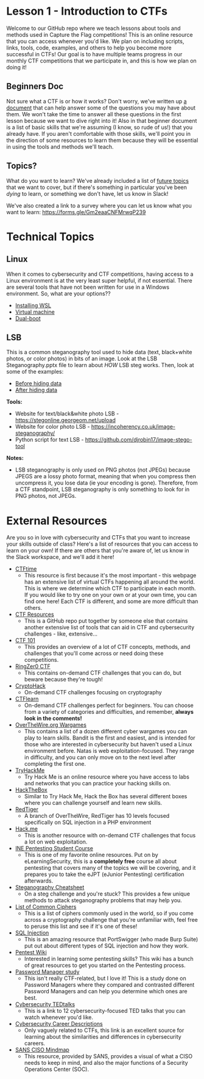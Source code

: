 # Lesson 1 - Introduction to CTFs
Welcome to our GitHub repo where we teach lessons about tools and methods used in Capture the Flag competitions! This is an online resource that you can access whenever you'd like. We plan on including scripts, links, tools, code, examples, and others to help you become more successful in CTFs! Our goal is to have multiple teams progress in our monthly CTF competitions that we participate in, and this is how we plan on doing it!

## Beginners Doc
Not sure what a CTF is or how it works? Don't worry, we've written up [a document](https://github.com/JustinApplegate/ctf-training/blob/main/Beginners.md) that can help answer some of the questions you may have about them. We won't take the time to answer all these questions in the first lesson because we want to dive right into it! Also in that beginner document is a list of basic skills that we're assuming (I know, so rude of us!) that you already have. If you aren't comfortable with those skills, we'll point you in the direction of some resources to learn them because they will be essential in using the tools and methods we'll teach. 

## Topics?
What do you want to learn? We've already included a list of [future topics](https://github.com/JustinApplegate/ctf-training/blob/main/Future_Topics.md) that we want to cover, but if there's something in particular you've been *dying* to learn, or something we don't have, let us know in Slack! 

We've also created a link to a survey where you can let us know what you want to learn: https://forms.gle/Gm2eaaCNFMrwqP239

# Technical Topics
## Linux
When it comes to cybersecurity and CTF competitions, having access to a Linux environment is at the very least super helpful, if not essential. There are several tools that have not been written for use in a Windows environment. So, what are your options??

* [Installing WSL](https://docs.microsoft.com/en-us/windows/wsl/install-win10)
* [Virtual machine](https://itsfoss.com/install-linux-in-virtualbox/)
* [Dual-boot](https://itsfoss.com/install-ubuntu-1404-dual-boot-mode-windows-8-81-uefi/)

## LSB
This is a common steganography tool used to hide data (text, black+white photos, or color photos) in bits of an image. Look at the LSB Steganography.pptx file to learn about *HOW* LSB steg works. Then, look at some of the examples:

* [Before hiding data](https://raw.githubusercontent.com/JustinApplegate/ctf-training/main/Lesson%201%20-%20Introduction%20to%20CTFs/boston-skyline.png)
* [After hiding data](https://raw.githubusercontent.com/JustinApplegate/ctf-training/main/Lesson%201%20-%20Introduction%20to%20CTFs/txt-em-boston.png)

**Tools:**
* Website for text/black&white photo LSB - https://stegonline.georgeom.net/upload
* Website for color photo LSB - https://incoherency.co.uk/image-steganography/
* Python script for text LSB - https://github.com/djrobin17/image-stego-tool

**Notes:**
* LSB steganography is only used on PNG photos (not JPEGs) because JPEGS are a lossy photo format, meaning that when you compress then uncompress it, you lose data (ie your encoding is gone). Therefore, from a CTF standpoint, LSB steganography is only something to look for in PNG photos, not JPEGs. 

# External Resources
Are you so in love with cybersecurity and CTFs that you want to increase your skills outside of class? Here's a list of resources that you can access to learn on your own! If there are others that you're aware of, let us know in the Slack workspace, and we'll add it here! 

* [CTFtime](https://ctftime.org/event/list/upcoming)
    * This resource is first because it's the most important - this webpage has an extensive list of virtual CTFs happening all around the world. This is where we determine which CTF to participate in each month. If you would like to try one on your own or at your own time, you can find one here! Each CTF is different, and some are more difficult than others. 
* [CTF Resources](https://github.com/apsdehal/awesome-ctf)
    * This is a GitHub repo put together by someone else that contains another extensive list of tools that can aid in CTF and cybersecurity challenges - like, extensive...
* [CTF 101](https://ctf101.org/)
    * This provides an overview of a lot of CTF concepts, methods, and challenges that you'll come across or need doing these competitions.
* [RingZer0 CTF](https://ringzer0ctf.com/challenges/)
    * This contains on-demand CTF challenges that you can do, but beware because they're tough!
* [CryptoHack](https://cryptohack.org/)
    * On-demand CTF challenges focusing on cryptography
* [CTFlearn](https://ctflearn.com/)
    * On-demand CTF challenges perfect for beginners. You can choose from a variety of categories and difficulties, and remember, **always look in the comments!**
* [OverTheWire.org Wargames](https://overthewire.org/wargames/)
    * This contains a list of a dozen different cyber wargames you can play to learn skills. Bandit is the first and easiest, and is intended for those who are interested in cybersecurity but haven't used a Linux environment before. Natas is web exploitation-focused. They range in difficulty, and you can only move on to the next level after completing the first one. 
* [TryHackMe](https://tryhackme.com/)
    * Try Hack Me is an online resource where you have access to labs and networks that you can practice your hacking skills on. 
* [HackTheBox](https://www.hackthebox.eu/)
    * Similar to Try Hack Me, Hack the Box has several different boxes where you can challenge yourself and learn new skills.
* [RedTiger](https://redtiger.labs.overthewire.org/)
    * A branch of OverTheWire, RedTiger has 10 levels focused specifically on SQL injection in a PHP environment
* [Hack.me](https://hack.me/s/)
    * This is another resource with on-demand CTF challenges that focus a lot on web exploitation. 
* [INE Pentesting Student Course](https://my.ine.com/path/a223968e-3a74-45ed-884d-2d16760b8bbd)
    * This is one of my favorite online resources. Put on by eLearningSecurity, this is a **completely free** course all about pentesting that covers many of the topics we will be covering, and it prepares you to take the eJPT (eJunior Pentesting) certification afterwards. 
* [Steganography Cheatsheet](https://pequalsnp-team.github.io/cheatsheet/steganography-101)
    * On a steg challenge and you're stuck? This provides a few unique methods to attack steganography problems that may help you. 
* [List of Common Ciphers](http://rumkin.com/tools/cipher/)
    * This is a list of ciphers commonly used in the world, so if you come across a cryptography challenge that you're unfamiliar with, feel free to peruse this list and see if it's one of these!
* [SQL Injection](https://portswigger.net/web-security/sql-injection)
    * This is an amazing resource that PortSwigger (who made Burp Suite) put out about different types of SQL injection and how they work. 
* [Pentest Wiki](https://pentestwiki.org/)
    * Interested in learning some pentesting skills? This wiki has a bunch of great resources to get you started on the Pentesting process. 
* [Password Manager study](https://www.usenix.org/system/files/sec20-oesch_0.pdf)
    * This isn't really CTF-related, but I love it! This is a study done on Password Managers where they compared and contrasted different Password Managers and can help you determine which ones are best.
* [Cybersecurity TEDtalks](https://www.springboard.com/blog/12-must-watch-cybersecurity-ted-talks/)
    * This is a link to 12 cybersecurity-focused TED talks that you can watch whenever you'd like.
* [Cybersecurity Career Descriptions](https://www.learnhowtobecome.org/computer-careers/cyber-security/)
    * Only vaguely related to CTFs, this link is an excellent source for learning about the similarities and differences in cybersecurity careers.
* [SANS CISO Mindmap](https://www.sans.org/security-resources/posters/security-leadership-poster/135/download)
    * This resource, provided by SANS, provides a visual of what a CISO needs to keep in mind, and also the major functions of a Security Operations Center (SOC). 
